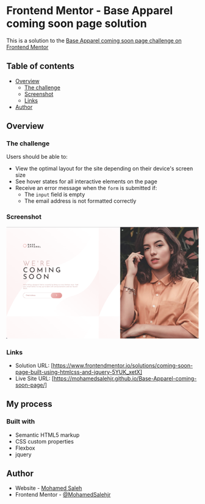 # Frontend Mentor - Base Apparel coming soon page solution

This is a solution to the [Base Apparel coming soon page challenge on Frontend Mentor](https://www.frontendmentor.io/challenges/base-apparel-coming-soon-page-5d46b47f8db8a7063f9331a0)

## Table of contents

- [Overview](#overview)
  - [The challenge](#the-challenge)
  - [Screenshot](#screenshot)
  - [Links](#links)
- [Author](#author)

## Overview

### The challenge

Users should be able to:

- View the optimal layout for the site depending on their device's screen size
- See hover states for all interactive elements on the page
- Receive an error message when the `form` is submitted if:
  - The `input` field is empty
  - The email address is not formatted correctly

### Screenshot

![](./images/solution-screenshot.jpg)

### Links

- Solution URL: [https://www.frontendmentor.io/solutions/coming-soon-page-built-using-htmlcss-and-jquery-5YUK_xetX]
- Live Site URL: [https://mohamedsalehjr.github.io/Base-Apparel-coming-soon-page/]

## My process

### Built with

- Semantic HTML5 markup
- CSS custom properties
- Flexbox
- jquery

## Author

- Website - [Mohamed Saleh](https://mohamedsalehdev.info/)
- Frontend Mentor - [@MohamedSalehjr](https://www.frontendmentor.io/profile/MohamedSalehjr)
